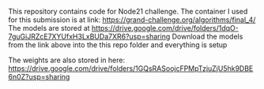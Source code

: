 This repository contains code for Node21 challenge.
The container I used for this submission is at link: https://grand-challenge.org/algorithms/final_4/
The models are stored at https://drive.google.com/drive/folders/1dqO-7guGiJRZcE7XYUfxH3LxBUDa7XR6?usp=sharing 
Download the models from the link above into the this repo folder and everything is setup


The weights are also stored in here: https://drive.google.com/drive/folders/1GQsRASoojcFPMpTzjuZjU5hk9DBE6n0Z?usp=sharing
